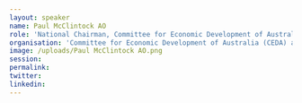 ```yaml
---
layout: speaker
name: Paul McClintock AO
role: 'National Chairman, Committee for Economic Development of Australia (CEDA) and Chairman Broadspectrum, NSW Ports, Myer and I-MED Network'
organisation: 'Committee for Economic Development of Australia (CEDA) and Chairman Broadspectrum, NSW Ports, Myer and I-MED Network'
image: /uploads/Paul McClintock AO.png
session:
permalink:
twitter:
linkedin:
---
```



